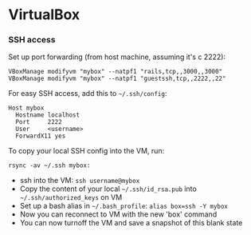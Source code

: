 # VirtualBox

### SSH access

Set up port forwarding (from host machine, assuming it's c 2222):

    VBoxManage modifyvm "mybox" --natpf1 "rails,tcp,,3000,,3000"
	VBoxManage modifyvm "mybox" --natpf1 "guestssh,tcp,,2222,,22"

For easy SSH access, add this to `~/.ssh/config`:

    Host mybox
      Hostname localhost
      Port     2222
      User     <username>
      ForwardX11 yes

To copy your local SSH config into the VM, run:

    rsync -av ~/.ssh mybox:


- ssh into the VM: `ssh username@mybox`
- Copy the content of your local `~/.ssh/id_rsa.pub` into `~/.ssh/authorized_keys` on VM
- Set up a bash alias in `~/.bash_profile`: `alias box=ssh -Y mybox`
- Now you can reconnect to VM with the new 'box' command
- You can now turnoff the VM and save a snapshot of this blank state